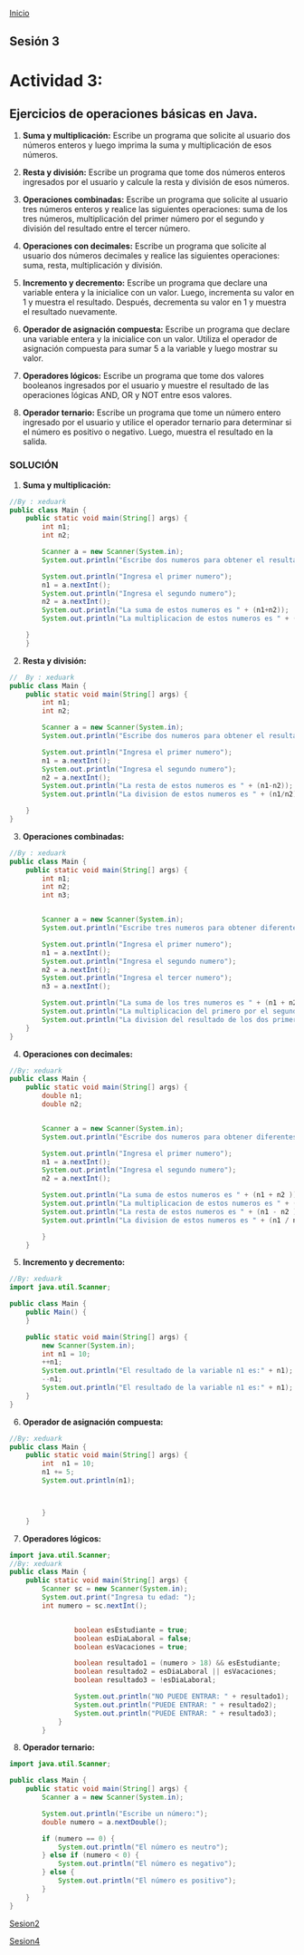 <!-- No borrar o modificar -->
[Inicio](./index.md)

## Sesión 3 


# Actividad 3: 
## Ejercicios de operaciones básicas en Java.

1. **Suma y multiplicación:** Escribe un programa que solicite al usuario dos números enteros y luego imprima la suma y multiplicación de esos números.

2. **Resta y división:** Escribe un programa que tome dos números enteros ingresados por el usuario y calcule la resta y división de esos números.

3. **Operaciones combinadas:** Escribe un programa que solicite al usuario tres números enteros y realice las siguientes operaciones: suma de los tres números, multiplicación del primer número por el segundo y división del resultado entre el tercer número.

4. **Operaciones con decimales:** Escribe un programa que solicite al usuario dos números decimales y realice las siguientes operaciones: suma, resta, multiplicación y división.

5. **Incremento y decremento:** Escribe un programa que declare una variable entera y la inicialice con un valor. Luego, incrementa su valor en 1 y muestra el resultado. Después, decrementa su valor en 1 y muestra el resultado nuevamente.

6. **Operador de asignación compuesta:** Escribe un programa que declare una variable entera y la inicialice con un valor. Utiliza el operador de asignación compuesta para sumar 5 a la variable y luego mostrar su valor.

7. **Operadores lógicos:** Escribe un programa que tome dos valores booleanos ingresados por el usuario y muestre el resultado de las operaciones lógicas AND, OR y NOT entre esos valores.

8. **Operador ternario:** Escribe un programa que tome un número entero ingresado por el usuario y utilice el operador ternario para determinar si el número es positivo o negativo. Luego, muestra el resultado en la salida.

### SOLUCIÓN 

1. **Suma y multiplicación:**

```java
//By : xeduark
public class Main {
    public static void main(String[] args) {
        int n1;
        int n2;

        Scanner a = new Scanner(System.in);
        System.out.println("Escribe dos numeros para obtener el resultado de su suma, multiplicacion");

        System.out.println("Ingresa el primer numero");
        n1 = a.nextInt();
        System.out.println("Ingresa el segundo numero");
        n2 = a.nextInt();
        System.out.println("La suma de estos numeros es " + (n1+n2));
        System.out.println("La multiplicacion de estos numeros es " + (n1*n2));

    }
    }
```

2. **Resta y división:**

```java
//  By : xeduark
public class Main {
    public static void main(String[] args) {
        int n1;
        int n2;

        Scanner a = new Scanner(System.in);
        System.out.println("Escribe dos numeros para obtener el resultado de su resta, division");

        System.out.println("Ingresa el primer numero");
        n1 = a.nextInt();
        System.out.println("Ingresa el segundo numero");
        n2 = a.nextInt();
        System.out.println("La resta de estos numeros es " + (n1-n2));
        System.out.println("La division de estos numeros es " + (n1/n2));

    }
}
```
3. **Operaciones combinadas:**

```java
//By : xeduark
public class Main {
    public static void main(String[] args) {
        int n1;
        int n2;
        int n3;


        Scanner a = new Scanner(System.in);
        System.out.println("Escribe tres numeros para obtener diferentes operaciones");

        System.out.println("Ingresa el primer numero");
        n1 = a.nextInt();
        System.out.println("Ingresa el segundo numero");
        n2 = a.nextInt();
        System.out.println("Ingresa el tercer numero");
        n3 = a.nextInt();

        System.out.println("La suma de los tres numeros es " + (n1 + n2 + n3));
        System.out.println("La multiplicacion del primero por el segundo es " + (n1 * n2));
        System.out.println("La division del resultado de los dos primeros entre el tercero es " + (n1*n2/n3));
    }
}

```

4. **Operaciones con decimales:**

```java
//By: xeduark
public class Main {
    public static void main(String[] args) {
        double n1;
        double n2;


        Scanner a = new Scanner(System.in);
        System.out.println("Escribe dos numeros para obtener diferentes operaciones");

        System.out.println("Ingresa el primer numero");
        n1 = a.nextInt();
        System.out.println("Ingresa el segundo numero");
        n2 = a.nextInt();

        System.out.println("La suma de estos numeros es " + (n1 + n2 ));
        System.out.println("La multiplicacion de estos numeros es " + (n1 * n2 ));
        System.out.println("La resta de estos numeros es " + (n1 - n2 ));
        System.out.println("La division de estos numeros es " + (n1 / n2 ));

        }
    }

```

5. **Incremento y decremento:**

```java
//By: xeduark
import java.util.Scanner;

public class Main {
    public Main() {
    }

    public static void main(String[] args) {
        new Scanner(System.in);
        int n1 = 10;
        ++n1;
        System.out.println("El resultado de la variable n1 es:" + n1);
        --n1;
        System.out.println("El resultado de la variable n1 es:" + n1);
    }
}

```

6. **Operador de asignación compuesta:**

```java
//By: xeduark
public class Main {
    public static void main(String[] args) {
        int  n1 = 10;
        n1 += 5;
        System.out.println(n1);



        }
    }

```

7. **Operadores lógicos:**

```java
import java.util.Scanner;
//By: xeduark
public class Main {
    public static void main(String[] args) {
        Scanner sc = new Scanner(System.in);
        System.out.print("Ingresa tu edad: ");
        int numero = sc.nextInt();


                boolean esEstudiante = true;
                boolean esDiaLaboral = false;
                boolean esVacaciones = true;

                boolean resultado1 = (numero > 18) && esEstudiante;
                boolean resultado2 = esDiaLaboral || esVacaciones;
                boolean resultado3 = !esDiaLaboral;

                System.out.println("NO PUEDE ENTRAR: " + resultado1);
                System.out.println("PUEDE ENTRAR: " + resultado2);
                System.out.println("PUEDE ENTRAR: " + resultado3);
            }
        }


```
8. **Operador ternario:**

```java
import java.util.Scanner;

public class Main {
    public static void main(String[] args) {
        Scanner a = new Scanner(System.in);

        System.out.println("Escribe un número:");
        double numero = a.nextDouble();

        if (numero == 0) {
            System.out.println("El número es neutro");
        } else if (numero < 0) {
            System.out.println("El número es negativo");
        } else {
            System.out.println("El número es positivo");
        }
    }
}
```
[Sesion2](https://xeduark.github.io/Evidencias_logica_de_programacion/sesion2.html)

[Sesion4](https://xeduark.github.io/Evidencias_logica_de_programacion/sesion4.html)






